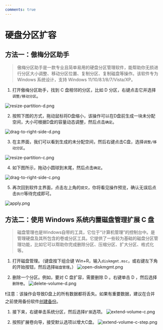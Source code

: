 ```yaml
---
comments: true
---
```


# 硬盘分区扩容

## 方法一：傲梅分区助手
> 傲梅分区助手是一款专业且简单易用的硬盘分区管理软件，能帮助你无损进行分区大小调整、移动分区位置、复制分区、复制磁盘等操作。该软件专为 Windows 系统设计，支持 Windows 11/10/8.1/8/7/Vista/XP。


1. 打开傲梅分区助手，找到 C 盘相邻的分区，比如 D 分区，右键点击它并选择`调整/移动分区`。

![resize-partition-d.png](https://files.catbox.moe/j2z2sj.png)

2. 按照下图的方式，拖动鼠标将D盘缩小，该操作可以在D盘前生成一块未分配空间，大小可根据D盘的容量动态调整，然后点击`确定`。

![drag-to-right-side-d.png](https://files.catbox.moe/qtlmq0.png)

3. 在主界面，我们可以看到生成的未分配空间，然后右键点击C盘，选择`调整/移动分区`。

![resize-partition-c.png](https://files.catbox.moe/tzj0tb.png)

4. 如下图所示，拖动小圆球到末尾，然后点击`确定`。

![drag-to-right-side-c.png](https://files.catbox.moe/vc9jvt.png)

5. 再次回到软件主界面，点击左上角的`提交`，你将看见操作预览，确认无误后点击`执行`等待完成即可。

![apply.png](https://files.catbox.moe/fy424f.png)

## 方法二：使用 Windows 系统内置磁盘管理扩展 C 盘
> 磁盘管理也是Windows自带的工具，它位于“计算机管理”的控制台中。是管理硬盘及其所包含的卷或分区工具。它提供了一些较为基础的磁盘分区管理功能，比如它可以帮助你完成删除分区、压缩分区、扩大分区、格式化等。

1. 打开磁盘管理。（键盘按下组合键 Win+R，输入`diskmgmt.msc`，或右键左下角的开始按钮，然后选择`磁盘管理`。）
![open-diskmgmt.png](https://files.catbox.moe/crcmi4.png)

1. 删除一个分区。例如，要对 C 盘扩容，需要删除 D 。右键单击 D ，然后选择`删除卷`。
![delete-volume-d.png](https://files.catbox.moe/ryjz2p.png)

❗注意：该操作会导致D盘上的所有数据都将丢失。如果有重要数据，建议在合并之前使用备份软件[创建备份](https://www.abackup.com/help/easy-backup/disk-backup.html)。


1. 接下来，右键单击系统分区，然后选择`扩展`选项。
![extend-volume-c.png](https://files.catbox.moe/oo1khq.png)

4. 按照扩展卷向导，接受默认选项以增大C盘。
![extend-volume-c-step.png](https://files.catbox.moe/jktgde.png)
